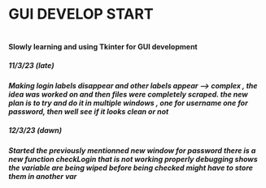 <h1> GUI DEVELOP START <h1>
<h4> Slowly learning and using Tkinter for GUI development <h4>


<h5> 11/3/23 (late) <h5>
<p1> Making login labels disappear and other labels appear --> complex , 
the idea was worked on and then files were completely scraped.
the new plan is to try and do it in multiple windows , one for username one for password,
then well see if it looks clean or not <p1>

<h5> 12/3/23 (dawn) <h5>
<p1> Started the previously mentionned new window for password
there is a new function checkLogin that is not working properly
debugging shows the variable are being wiped before being checked
might have to store them in another var <p1>

